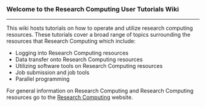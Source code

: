 ### Welcome to the Research Computing User Tutorials Wiki

------

This wiki hosts tutorials on how to operate and utilize research computing resources. These tutorials cover a broad range of topics surrounding the resources that Research Computing which include:  
- Logging into Research Computing resources
- Data transfer onto Research Computing resources
- Utilizing software tools on Research Computing resources
- Job submission and job tools
- Parallel programming

For general information on Research Computing and Research Computing resources go to the [Research Computing](https://rc.colorado.edu/) website.
